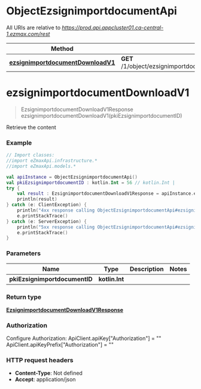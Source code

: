 # ObjectEzsignimportdocumentApi

All URIs are relative to *https://prod.api.appcluster01.ca-central-1.ezmax.com/rest*

| Method | HTTP request | Description |
| ------------- | ------------- | ------------- |
| [**ezsignimportdocumentDownloadV1**](ObjectEzsignimportdocumentApi.md#ezsignimportdocumentDownloadV1) | **GET** /1/object/ezsignimportdocument/{pkiEzsignimportdocumentID}/download | Retrieve the content |


<a id="ezsignimportdocumentDownloadV1"></a>
# **ezsignimportdocumentDownloadV1**
> EzsignimportdocumentDownloadV1Response ezsignimportdocumentDownloadV1(pkiEzsignimportdocumentID)

Retrieve the content

### Example
```kotlin
// Import classes:
//import eZmaxApi.infrastructure.*
//import eZmaxApi.models.*

val apiInstance = ObjectEzsignimportdocumentApi()
val pkiEzsignimportdocumentID : kotlin.Int = 56 // kotlin.Int | 
try {
    val result : EzsignimportdocumentDownloadV1Response = apiInstance.ezsignimportdocumentDownloadV1(pkiEzsignimportdocumentID)
    println(result)
} catch (e: ClientException) {
    println("4xx response calling ObjectEzsignimportdocumentApi#ezsignimportdocumentDownloadV1")
    e.printStackTrace()
} catch (e: ServerException) {
    println("5xx response calling ObjectEzsignimportdocumentApi#ezsignimportdocumentDownloadV1")
    e.printStackTrace()
}
```

### Parameters
| Name | Type | Description  | Notes |
| ------------- | ------------- | ------------- | ------------- |
| **pkiEzsignimportdocumentID** | **kotlin.Int**|  | |

### Return type

[**EzsignimportdocumentDownloadV1Response**](EzsignimportdocumentDownloadV1Response.md)

### Authorization


Configure Authorization:
    ApiClient.apiKey["Authorization"] = ""
    ApiClient.apiKeyPrefix["Authorization"] = ""

### HTTP request headers

 - **Content-Type**: Not defined
 - **Accept**: application/json

